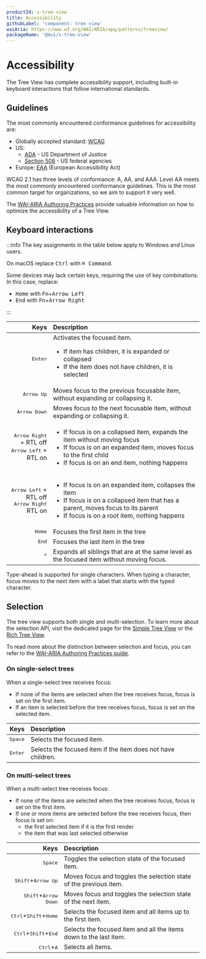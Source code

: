 ```yaml
---
productId: x-tree-view
title: Accessibility
githubLabel: 'component: tree view'
waiAria: https://www.w3.org/WAI/ARIA/apg/patterns/treeview/
packageName: '@mui/x-tree-view'
---
```


# Accessibility

<p class="description">The Tree View has complete accessibility support, including built-in keyboard interactions that follow international standards.</p>

## Guidelines

The most commonly encountered conformance guidelines for accessibility are:

- Globally accepted standard: [WCAG](https://www.w3.org/WAI/standards-guidelines/wcag/)
- US:
  - [ADA](https://www.ada.gov/) - US Department of Justice
  - [Section 508](https://www.section508.gov/) - US federal agencies
- Europe: [EAA](https://ec.europa.eu/social/main.jsp?catId=1202) (European Accessibility Act)

WCAG 2.1 has three levels of conformance: A, AA, and AAA.
Level AA meets the most commonly encountered conformance guidelines.
This is the most common target for organizations, so we aim to support it very well.

The [WAI-ARIA Authoring Practices](https://www.w3.org/WAI/ARIA/apg/patterns/treeview/) provide valuable information on how to optimize the accessibility of a Tree View.

## Keyboard interactions

:::info
The key assignments in the table below apply to Windows and Linux users.

On macOS replace <kbd class="key">Ctrl</kbd> with <kbd class="key">⌘ Command</kbd>.

Some devices may lack certain keys, requiring the use of key combinations. In this case, replace:

- <kbd class="key">Home</kbd> with <kbd class="key">Fn</kbd>+<kbd class="key">Arrow Left</kbd>
- <kbd class="key">End</kbd> with <kbd class="key">Fn</kbd>+<kbd class="key">Arrow Right</kbd>

:::

|                                                                                          Keys | Description                                                                                                                                                                                                          |
| --------------------------------------------------------------------------------------------: | :------------------------------------------------------------------------------------------------------------------------------------------------------------------------------------------------------------------- |
|                                                                  <kbd class="key">Enter</kbd> | Activates the focused item. <ul><li>If item has children, it is expanded or collapsed</li><li>If the item does not have children, it is selected</li></ul>                                                           |
|                                                               <kbd class="key">Arrow Up</kbd> | Moves focus to the previous focusable item, without expanding or collapsing it.                                                                                                                                      |
|                                                             <kbd class="key">Arrow Down</kbd> | Moves focus to the next focusable item, without expanding or collapsing it.                                                                                                                                          |
| <kbd class="key">Arrow Right</kbd> + RTL off </br> <kbd class="key">Arrow Left</kbd> + RTL on | <ul><li>If focus is on a collapsed item, expands the item without moving focus</li><li>If focus is on an expanded item, moves focus to the first child</li><li>If focus is on an end item, nothing happens</li></ul> |
|   <kbd class="key">Arrow Left</kbd> + RTL off </br> <kbd class="key">Arrow Right</kbd> RTL on | <ul><li>If focus is on an expanded item, collapses the item</li><li>If focus is on a collapsed item that has a parent, moves focus to its parent</li><li>If focus is on a root item, nothing happens</li></ul>       |
|                                                                   <kbd class="key">Home</kbd> | Focuses the first item in the tree                                                                                                                                                                                   |
|                                                                    <kbd class="key">End</kbd> | Focuses the last item in the tree                                                                                                                                                                                    |
|                                                                     <kbd class="key">\*</kbd> | Expands all siblings that are at the same level as the focused item without moving focus.                                                                                                                            |

Type-ahead is supported for single characters. When typing a character, focus moves to the next item with a label that starts with the typed character.

## Selection

The tree view supports both single and multi-selection. To learn more about the selection API, visit the dedicated page for the [Simple Tree View](/x/react-tree-view/simple-tree-view/selection/) or the [Rich Tree View](/x/react-tree-view/rich-tree-view/selection/).

To read more about the distinction between selection and focus, you can refer to the [WAI-ARIA Authoring Practices guide](https://www.w3.org/WAI/ARIA/apg/practices/keyboard-interface/#kbd_focus_vs_selection).

### On single-select trees

When a single-select tree receives focus:

- If none of the items are selected when the tree receives focus, focus is set on the first item.
- If an item is selected before the tree receives focus, focus is set on the selected item.

|                         Keys | Description                                                  |
| ---------------------------: | :----------------------------------------------------------- |
| <kbd class="key">Space</kbd> | Selects the focused item.                                    |
| <kbd class="key">Enter</kbd> | Selects the focused item if the item does not have children. |

### On multi-select trees

When a multi-select tree receives focus:

- If none of the items are selected when the tree receives focus, focus is set on the first item.
- If one or more items are selected before the tree receives focus, then focus is set on:
  - the first selected item if it is the first render
  - the item that was last selected otherwise

|                                                                                 Keys | Description                                                       |
| -----------------------------------------------------------------------------------: | :---------------------------------------------------------------- |
|                                                         <kbd class="key">Space</kbd> | Toggles the selection state of the focused item.                  |
|                         <kbd class="key">Shift</kbd>+<kbd class="key">Arrow Up</kbd> | Moves focus and toggles the selection state of the previous item. |
|                       <kbd class="key">Shift</kbd>+<kbd class="key">Arrow Down</kbd> | Moves focus and toggles the selection state of the next item.     |
| <kbd class="key">Ctrl</kbd>+<kbd class="key">Shift</kbd>+<kbd class="key">Home</kbd> | Selects the focused item and all items up to the first item.      |
|  <kbd class="key">Ctrl</kbd>+<kbd class="key">Shift</kbd>+<kbd class="key">End</kbd> | Selects the focused item and all the items down to the last item. |
|                                 <kbd class="key">Ctrl</kbd>+<kbd class="key">A</kbd> | Selects all items.                                                |

